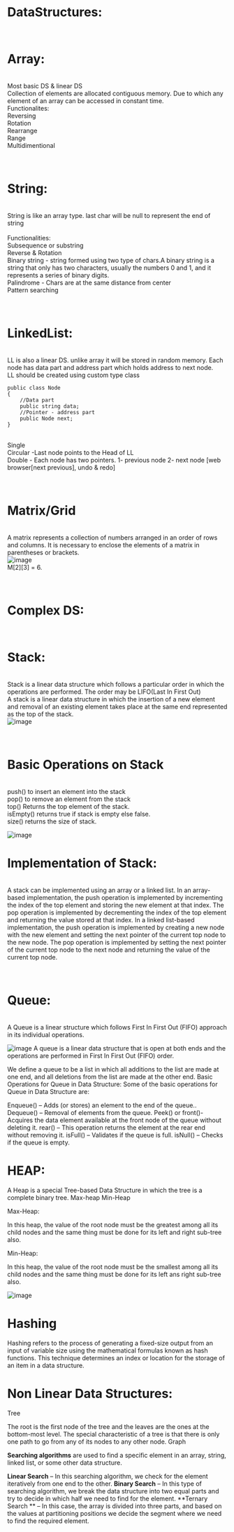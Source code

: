 DataStructures:
==============
<br/>Array:
======
<br/> Most basic DS & linear DS
<br/> Collection of elements are allocated contiguous memory. Due to which any element of an array can be accessed in constant time.
<br/>Functionalites:
<br/>Reversing
<br/>Rotation
<br/>Rearrange
<br/>Range
<br/>Multidimentional

<br/>String:
=======
<br/>String is like an array type. last char will be null to represent the end of string
<br/>
<br/>Functionalities:
<br/>Subsequence or substring
<br/>Reverse & Rotation
<br/>Binary string - string formed using two type of chars.A binary string is a string that only has two characters, usually the numbers 0 and 1, and it represents a series of binary digits.
<br/>Palindrome - Chars are at the same distance from center
<br/>Pattern searching

<br/>LinkedList:
=============

<br/> LL is also a linear DS. unlike array it will be stored in random memory. Each node has data part and address part which holds address to next node.
<br/> LL should be created using custom type class
```
public class Node
{
    //Data part
    public string data;
    //Pointer - address part
    public Node next;
}
```
<br/>Single
<br/>Circular  -Last node points to the Head of LL
<br/>Double  - Each node has two pointers. 1- previous node 2- next node [web browser[next previous], undo & redo]

<br/>Matrix/Grid
================
<br/>A matrix represents a collection of numbers arranged in an order of rows and columns. It is necessary to enclose the elements of a matrix in parentheses or brackets.
<br/>
![image](https://github.com/louisulaganathan/Algorithm/assets/74425320/c9e290b6-71d2-4865-acc8-f69ce2fbb56f)
<br/>M[2][3] = 6.

<br/>Complex DS:
===========
<br/>Stack:
======
<br/>Stack is a linear data structure which follows a particular order in which the operations are performed. The order may be LIFO(Last In First Out) 
<br/>A stack is a linear data structure in which the insertion of a new element and removal of an existing element takes place at the same end represented as the top of the stack.
<br/>![image](https://github.com/louisulaganathan/Algorithm/assets/74425320/5b250652-8ba1-4380-a086-d48b05552b8f)

<br/>Basic Operations on Stack
==============================
<br/>push() to insert an element into the stack
<br/>pop() to remove an element from the stack
<br/>top() Returns the top element of the stack.
<br/>isEmpty() returns true if stack is empty else false.
<br/>size() returns the size of stack.

![image](https://github.com/louisulaganathan/Algorithm/assets/74425320/31e1bcdd-2ccc-41de-ba02-72b2aa845220)
<br/>

Implementation of Stack:
=======================
<br/>A stack can be implemented using an array or a linked list. In an array-based implementation, the push operation is implemented by incrementing the index of the top element and storing the new element at that index. The pop operation is implemented by decrementing the index of the top element and returning the value stored at that index. In a linked list-based implementation, the push operation is implemented by creating a new node with the new element and setting the next pointer of the current top node to the new node. The pop operation is implemented by setting the next pointer of the current top node to the next node and returning the value of the current top node.

<br/>Queue:
=============
<br/>A Queue is a linear structure which follows First In First Out (FIFO) approach in its individual operations.

![image](https://github.com/louisulaganathan/Algorithm/assets/74425320/250861fb-ed72-4e08-8400-1ab21c8e828b)
A queue is a linear data structure that is open at both ends and the operations are performed in First In First Out (FIFO) order.

We define a queue to be a list in which all additions to the list are made at one end, and all deletions from the list are made at the other end. 
Basic Operations for Queue in Data Structure:
Some of the basic operations for Queue in Data Structure are:

Enqueue() – Adds (or stores) an element to the end of the queue..
Dequeue() – Removal of elements from the queue.
Peek() or front()- Acquires the data element available at the front node of the queue without deleting it.
rear() – This operation returns the element at the rear end without removing it.
isFull() – Validates if the queue is full.
isNull() – Checks if the queue is empty.


HEAP:
=====
A Heap is a special Tree-based Data Structure in which the tree is a complete binary tree.
Max-heap
Min-Heap

Max-Heap: 

In this heap, the value of the root node must be the greatest among all its child nodes and the same thing must be done for its left and right sub-tree also.

Min-Heap: 

In this heap, the value of the root node must be the smallest among all its child nodes and the same thing must be done for its left ans right sub-tree also.

![image](https://github.com/louisulaganathan/Algorithm/assets/74425320/58e7df2a-bbea-41a8-80dd-7526d4415892)

Hashing
============
Hashing refers to the process of generating a fixed-size output from an input of variable size using the mathematical formulas known as hash functions. This technique determines an index or location for the storage of an item in a data structure.


Non Linear Data Structures:
============================

Tree 

The root is the first node of the tree and the leaves are the ones at the bottom-most level. The special characteristic of a tree is that there is only one path to go from any of its nodes to any other node.
Graph

**Searching algorithms** are used to find a specific element in an array, string, linked list, or some other data structure. 

**Linear Search** – In this searching algorithm, we check for the element iteratively from one end to the other.
**Binary Search** – In this type of searching algorithm, we break the data structure into two equal parts and try to decide in which half we need to find for the element. 
**Ternary Search ** – In this case, the array is divided into three parts, and based on the values at partitioning positions we decide the segment where we need to find the required element.








